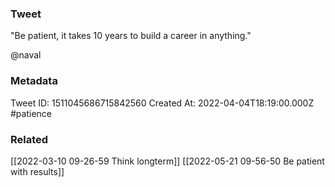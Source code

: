 ### Tweet
"Be patient, it takes 10 years to build a career in anything."

@naval

### Metadata
Tweet ID: 1511045686715842560
Created At: 2022-04-04T18:19:00.000Z
#patience 

### Related
[[2022-03-10 09-26-59 Think longterm]]
[[2022-05-21 09-56-50 Be patient with results]]

